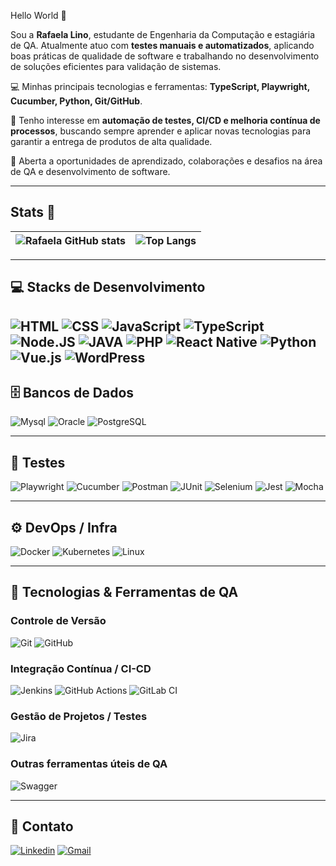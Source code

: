 Hello World 👋

Sou a **Rafaela Lino**, estudante de Engenharia da Computação e estagiária de QA. Atualmente atuo com **testes manuais e automatizados**, aplicando boas práticas de qualidade de software e trabalhando no desenvolvimento de soluções eficientes para validação de sistemas.

💻 Minhas principais tecnologias e ferramentas: **TypeScript, Playwright, Cucumber, Python, Git/GitHub**.

🎯 Tenho interesse em **automação de testes, CI/CD e melhoria contínua de processos**, buscando sempre aprender e aplicar novas tecnologias para garantir a entrega de produtos de alta qualidade.

🔗 Aberta a oportunidades de aprendizado, colaborações e desafios na área de QA e desenvolvimento de software.

---

## Stats 🚀

| ![Rafaela GitHub stats](https://github-readme-stats.vercel.app/api?username=rafaelalino01&show_icons=true&theme=radical) |![Top Langs](https://github-readme-stats.vercel.app/api/top-langs/?username=rafaelalino01&layout=compact&theme=radical&cache_seconds=0)|
| --- | --- |

---

## 💻 Stacks de Desenvolvimento
![HTML](https://img.shields.io/badge/HTML5-E34F26?style=for-the-badge&logo=html5&logoColor=white) 
![CSS](https://img.shields.io/badge/CSS-239120?&style=for-the-badge&logo=css3&logoColor=white)
![JavaScript](https://img.shields.io/badge/JavaScript-323330?style=for-the-badge&logo=javascript&logoColor=F7DF1E)
![TypeScript](https://img.shields.io/badge/TypeScript-007ACC?style=for-the-badge&logo=typescript&logoColor=white)
![Node.JS](https://img.shields.io/badge/Node.js-43853D?style=for-the-badge&logo=node.js&logoColor=white)
![JAVA](https://img.shields.io/badge/Java-ED8B00?style=for-the-badge&logo=openjdk&logoColor=white)
![PHP](https://img.shields.io/badge/PHP-777BB4?style=for-the-badge&logo=php&logoColor=white)
![React Native](https://img.shields.io/badge/React_Native-20232A?style=for-the-badge&logo=react&logoColor=61DAFB)
![Python](https://img.shields.io/badge/Python-3776AB?style=for-the-badge&logo=python&logoColor=white)
![Vue.js](https://img.shields.io/badge/Vue.js-4FC08D?style=for-the-badge&logo=vue.js&logoColor=white)
![WordPress](https://img.shields.io/badge/WordPress-21759B?style=for-the-badge&logo=wordpress&logoColor=white)
---

## 🗄️ Bancos de Dados
![Mysql](https://img.shields.io/badge/MySQL-00000F?style=for-the-badge&logo=mysql&logoColor=white)
![Oracle](https://img.shields.io/badge/Oracle-F80000?style=for-the-badge&logo=oracle&logoColor=white)
![PostgreSQL](https://img.shields.io/badge/PostgreSQL-4169E1?style=for-the-badge&logo=postgresql&logoColor=white)

---

## 🧪 Testes
![Playwright](https://img.shields.io/badge/Playwright-2EAD33?style=for-the-badge&logo=playwright&logoColor=white)
![Cucumber](https://img.shields.io/badge/Cucumber-23D96C?style=for-the-badge&logo=cucumber&logoColor=white)
![Postman](https://img.shields.io/badge/Postman-FF6C37?style=for-the-badge&logo=postman&logoColor=white)
![JUnit](https://img.shields.io/badge/JUnit-25A162?style=for-the-badge&logo=junit5&logoColor=white)
![Selenium](https://img.shields.io/badge/Selenium-43B02A?style=for-the-badge&logo=selenium&logoColor=white)
![Jest](https://img.shields.io/badge/Jest-C21325?style=for-the-badge&logo=jest&logoColor=white)
![Mocha](https://img.shields.io/badge/Mocha-8D6748?style=for-the-badge&logo=mocha&logoColor=white)

---

## ⚙️ DevOps / Infra
![Docker](https://img.shields.io/badge/Docker-2496ED?style=for-the-badge&logo=docker&logoColor=white)
![Kubernetes](https://img.shields.io/badge/Kubernetes-326CE5?style=for-the-badge&logo=kubernetes&logoColor=white)
![Linux](https://img.shields.io/badge/Linux-FCC624?style=for-the-badge&logo=linux&logoColor=black)

---

## 🔹 Tecnologias & Ferramentas de QA
### Controle de Versão
![Git](https://img.shields.io/badge/Git-F05032?style=for-the-badge&logo=git&logoColor=white)
![GitHub](https://img.shields.io/badge/GitHub-181717?style=for-the-badge&logo=github&logoColor=white)

### Integração Contínua / CI-CD
![Jenkins](https://img.shields.io/badge/Jenkins-D24939?style=for-the-badge&logo=jenkins&logoColor=white)
![GitHub Actions](https://img.shields.io/badge/GitHub_Actions-2088FF?style=for-the-badge&logo=github-actions&logoColor=white)
![GitLab CI](https://img.shields.io/badge/GitLab_CI-FC6D26?style=for-the-badge&logo=gitlab&logoColor=white)

### Gestão de Projetos / Testes
![Jira](https://img.shields.io/badge/Jira-0052CC?style=for-the-badge&logo=jira&logoColor=white)

### Outras ferramentas úteis de QA
![Swagger](https://img.shields.io/badge/Swagger-85EA2D?style=for-the-badge&logo=swagger&logoColor=black)

---

## 🔗 Contato
[![Linkedin](https://img.shields.io/badge/LinkedIn-0A66C2?style=for-the-badge&logo=linkedin&logoColor=white)](https://www.linkedin.com/in/rafaela-lino-071659239)
[![Gmail](https://img.shields.io/badge/Gmail-D14836?style=for-the-badge&logo=gmail&logoColor=white)](mailto:rafalinno01@gmail.com)
